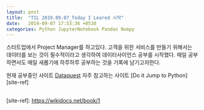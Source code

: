```yaml
---
layout: post
title:  "TIL 2019.09.07_Today I Leared 시작"
date:   2019-09-07 17:53:36 +0530
categories: Python JupyterNotebook Pandas Numpy 
---
```

스타트업에서 Project Manager를 하고있다.
고객을 위한 서비스를 만들기 위해서는 데이터를 보는 것이 필수적이라고 생각하여 데이터사이언스 공부를 시작했다.
매일 공부하면서도 매일 새롭기에 하루하루 공부하는 것을 기록에 남기고자한다.

<!-- ```javascript
const Razorpay = require('razorpay');

let rzp = Razorpay({
	key_id: 'KEY_ID',
	secret: 'name'
});

// capture request
rzp.capture(payment_id, cost)
	.then(function (data) {
		return 2;
	})
``` -->

현재 공부중인 사이트 [Dataquest][site-Dataquest]
자주 참고하는 사이트 [Do it Jump to Python][site-ref]

[site-Dataquest]: https://dataquest.io
<br>
[site-ref]:   https://wikidocs.net/book/1

